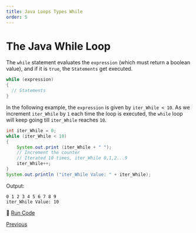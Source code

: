 ```yaml
---
title: Java Loops Types While
order: 5
---
```

# The Java While Loop

The `while` statement evaluates the `expression` (which must return a boolean value), and if it is `true`, the `Statements` get executed.

```java
while (expression)
{
  // Statements
}
```

In the following example, the `expression` is given by `iter_While < 10`. As we increment `iter_While` by `1` each time the loop is executed, the `while` loop will keep going till `iter_While` reaches `10`.

```java
int iter_While = 0;
while (iter_While < 10)
{
    System.out.print (iter_While + " ");
    // Increment the counter
    // Iterated 10 times, iter_While 0,1,2...9
    iter_While++;
}
System.out.println ("iter_While Value: " + iter_While);
```

Output:

```
0 1 2 3 4 5 6 7 8 9
iter_While Value: 10
```

:rocket: [Run Code](https://repl.it/CJYj/0)

[Previous](Java-Loops)
